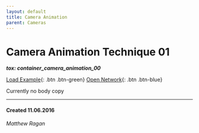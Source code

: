 ```yaml
---
layout: default
title: Camera Animation
parent: Cameras
---
```


# Camera Animation Technique 01
***tox: container_camera_animation_00***  

[Load Example](?remoteTox=){: .btn .btn-green} [Open Network](?openNetwork=True){: .btn .btn-blue}

Currently no body copy

---
#### Created 11.06.2016
*Matthew Ragan*